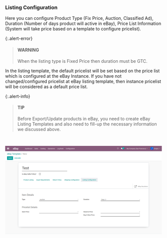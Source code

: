 
### Listing Configuration



Here you can configure Product Type (Fix Price, Auction, Classified Ad), Duration (Number of days product will active in eBay), Price List Information (System will take price based on a template to configure pricelist).



{:.alert-error} 
> 
> #### WARNING
> 
> When the listing type is Fixed Price then duration must be GTC.
> 
> 
> 


In the listing template, the default pricelist will be set based on the price list which is configured at the eBay Instance. If you have not changed/configured pricelist at eBay listing template, then instance pricelist will be considered as a default price list.



{:.alert-info} 
> 
> #### TIP
> 
> Before Export/Update products in eBay, you need to create eBay Listing Templates and also need to fill-up the necessary information we discussed above. 
> 
> 
> 


 


![](./images/12-5-1.png)



